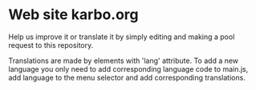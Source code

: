 # Web site karbo.org

Help us improve it or translate it by simply editing and making a pool request to this repository.

Translations are made by elements with 'lang' attribute. To add a new language you only need to add corresponding language code to main.js, add language to the menu selector and add corresponding translations.
